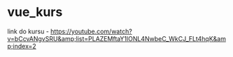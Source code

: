 # vue_kurs
link do kursu - https://youtube.com/watch?v=bCcvANgvSRU&amp;list=PLAZEMftaY1lONL4NwbeC_WkCJ_FLt4hqK&amp;index=2
